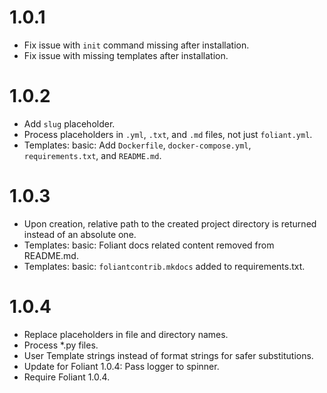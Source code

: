 # 1.0.1

-   Fix issue with `init` command missing after installation.
-   Fix issue with missing templates after installation.


# 1.0.2

-   Add `slug` placeholder.
-   Process placeholders in `.yml`, `.txt`, and `.md` files, not just `foliant.yml`.
-   Templates: basic: Add `Dockerfile`, `docker-compose.yml`, `requirements.txt`, and `README.md`.


# 1.0.3

-   Upon creation, relative path to the created project directory is returned instead of an absolute one.
-   Templates: basic: Foliant docs related content removed from README.md.
-   Templates: basic: `foliantcontrib.mkdocs` added to requirements.txt.


# 1.0.4

-   Replace placeholders in file and directory names.
-   Process *.py files.
-   User Template strings instead of format strings for safer substitutions.
-   Update for Foliant 1.0.4: Pass logger to spinner.
-   Require Foliant 1.0.4.
